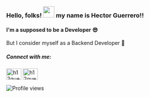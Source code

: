 ### Hello, folks! <img src="https://raw.githubusercontent.com/MartinHeinz/MartinHeinz/master/wave.gif" width="30px"> my name is Hector Guerrero!!
#### I'm a supposed to be a Developer  :sunglasses: 
But I consider myself as a Backend Developer :cowboy_hat_face:

<p align="left">
<h5 align="left">Connect with me:</h5>
<a href="https://twitter.com/h12guerrero" target="blank"><img align="center" src="https://cdn.jsdelivr.net/npm/simple-icons@3.0.1/icons/twitter.svg" alt="h12guerrero" height="30" width="40" /></a>
<a href="https://instagram.com/h12guerrero" target="blank"><img align="center" src="https://cdn.jsdelivr.net/npm/simple-icons@3.0.1/icons/instagram.svg" alt="h12guerrero" height="30" width="40" /></a>
</p>

![Profile views](https://gpvc.arturio.dev/SoldierHD)


